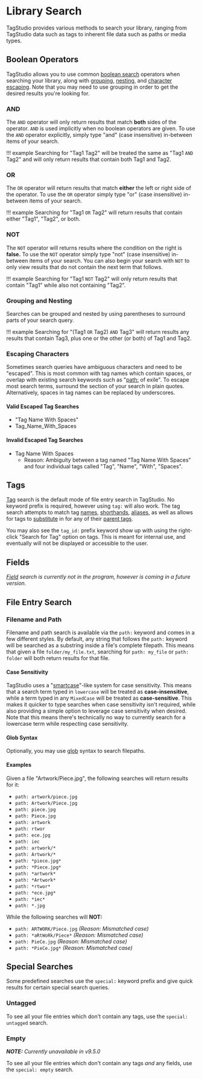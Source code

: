 # Library Search

TagStudio provides various methods to search your library, ranging from TagStudio data such as tags to inherent file data such as paths or media types.

## Boolean Operators

TagStudio allows you to use common [boolean search](https://en.wikipedia.org/wiki/Full-text_search#Boolean_queries) operators when searching your library, along with [grouping](#grouping-and-nesting), [nesting](#grouping-and-nesting), and [character escaping](#escaping-characters). Note that you may need to use grouping in order to get the desired results you're looking for.

### AND

The `AND` operator will only return results that match **both** sides of the operator. `AND` is used implicitly when no boolean operators are given. To use the `AND` operator explicitly, simply type "and" (case insensitive) in-between items of your search.

<!-- prettier-ignore -->
!!! example
    Searching for "Tag1 Tag2" will be treated the same as "Tag1 `AND` Tag2" and will only return results that contain both Tag1 and Tag2.

### OR

The `OR` operator will return results that match **either** the left or right side of the operator. To use the `OR` operator simply type "or" (case insensitive) in-between items of your search.

<!-- prettier-ignore -->
!!! example
    Searching for "Tag1 `OR` Tag2" will return results that contain either "Tag1", "Tag2", or both.

### NOT

The `NOT` operator will returns results where the condition on the right is **false.** To use the `NOT` operator simply type "not" (case insensitive) in-between items of your search. You can also begin your search with `NOT` to only view results that do not contain the next term that follows.

<!-- prettier-ignore -->
!!! example
    Searching for "Tag1 `NOT` Tag2" will only return results that contain "Tag1" while also not containing "Tag2".

### Grouping and Nesting

Searches can be grouped and nested by using parentheses to surround parts of your search query.

<!-- prettier-ignore -->
!!! example
    Searching for "(Tag1 `OR` Tag2) `AND` Tag3" will return results any results that contain Tag3, plus one or the other (or both) of Tag1 and Tag2.

### Escaping Characters

Sometimes search queries have ambiguous characters and need to be "escaped". This is most common with tag names which contain spaces, or overlap with existing search keywords such as "[path:](#filename-and-path) of exile". To escape most search terms, surround the section of your search in plain quotes. Alternatively, spaces in tag names can be replaced by underscores.

#### Valid Escaped Tag Searches

-   "Tag Name With Spaces"
-   Tag_Name_With_Spaces

#### Invalid Escaped Tag Searches

-   Tag Name With Spaces
    -   Reason: Ambiguity between a tag named "Tag Name With Spaces" and four individual tags called "Tag", "Name", "With", "Spaces".

## Tags

[Tag](#tags) search is the default mode of file entry search in TagStudio. No keyword prefix is required, however using `tag:` will also work. The tag search attempts to match tag [names](tag.md#name), [shorthands](tag.md#shorthand), [aliases](tag.md#aliases), as well as allows for tags to [substitute](tag.md#intuition-via-substitution) in for any of their [parent tags](tag.md#parent-tags).

You may also see the `tag_id:` prefix keyword show up with using the right-click "Search for Tag" option on tags. This is meant for internal use, and eventually will not be displayed or accessible to the user.

## Fields

_[Field](field.md) search is currently not in the program, however is coming in a future version._

## File Entry Search

### Filename and Path

Filename and path search is available via the `path:` keyword and comes in a few different styles. By default, any string that follows the `path:` keyword will be searched as a substring inside a file's complete filepath. This means that given a file `folder/my_file.txt`, searching for `path: my_file` or `path: folder` will both return results for that file.

#### Case Sensitivity

TagStudio uses a "[smartcase](https://neovim.io/doc/user/options.html#'smartcase')"-like system for case sensitivity. This means that a search term typed in `lowercase` will be treated as **case-insensitive**, while a term typed in any `MixedCase` will be treated as **case-sensitive**. This makes it quicker to type searches when case sensitivity isn't required, while also providing a simple option to leverage case sensitivity when desired. Note that this means there's technically no way to currently search for a lowercase term while respecting case sensitivity.

#### Glob Syntax

Optionally, you may use [glob](<https://en.wikipedia.org/wiki/Glob_(programming)>) syntax to search filepaths.

#### Examples

Given a file "Artwork/Piece.jpg", the following searches will return results for it:

-   `path: artwork/piece.jpg`
-   `path: Artwork/Piece.jpg`
-   `path: piece.jpg`
-   `path: Piece.jpg`
-   `path: artwork`
-   `path: rtwor`
-   `path: ece.jpg`
-   `path: iec`
-   `path: artwork/*`
-   `path: Artwork/*`
-   `path: *piece.jpg*`
-   `path: *Piece.jpg*`
-   `path: *artwork*`
-   `path: *Artwork*`
-   `path: *rtwor*`
-   `path: *ece.jpg*`
-   `path: *iec*`
-   `path: *.jpg`

While the following searches will **NOT:**

-   `path: ARTWORK/Piece.jpg` _(Reason: Mismatched case)_
-   `path: *aRtWoRk/Piece*` _(Reason: Mismatched case)_
-   `path: PieCe.jpg` _(Reason: Mismatched case)_
-   `path: *PieCe.jpg*` _(Reason: Mismatched case)_

## Special Searches

Some predefined searches use the `special:` keyword prefix and give quick results for certain special search queries.

### Untagged

To see all your file entries which don't contain any tags, use the `special: untagged` search.

### Empty

**_NOTE:_** _Currently unavailable in v9.5.0_

To see all your file entries which don't contain any tags _and_ any fields, use the `special: empty` search.
